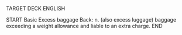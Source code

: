 TARGET DECK
ENGLISH

START
Basic
Excess baggage
Back: n. (also excess luggage) baggage exceeding a weight allowance and liable to an extra charge.
END
